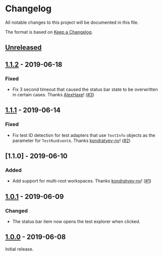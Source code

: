 # Changelog
All notable changes to this project will be documented in this file.

The format is based on [Keep a Changelog](https://keepachangelog.com/en/1.0.0/).

## [Unreleased]

## [1.1.2] - 2019-06-18
### Fixed
- Fix 3 second timeout that caused the status bar state to be overwritten in certain cases. Thanks [AlexHaxe](https://github.com/AlexHaxe)! ([#3](https://github.com/connorshea/vscode-test-explorer-status-bar/pull/3))

## [1.1.1] - 2019-06-14
### Fixed
- Fix test ID detection for test adapters that use `TestInfo` objects as the parameter for `TestRunEvent`s. Thanks [kondratyev-nv](https://github.com/kondratyev-nv)! ([#2](https://github.com/connorshea/vscode-test-explorer-status-bar/pull/2))

## [1.1.0] - 2019-06-10
### Added
- Add support for multi-root workspaces. Thanks [kondratyev-nv](https://github.com/kondratyev-nv)! ([#1](https://github.com/connorshea/vscode-test-explorer-status-bar/pull/1))

## [1.0.1] - 2019-06-09
### Changed
- The status bar item now opens the test explorer when clicked.

## [1.0.0] - 2019-06-08

Initial release.

[Unreleased]: https://github.com/connorshea/vscode-test-explorer-status-bar/compare/v1.1.2...HEAD
[1.1.2]: https://github.com/connorshea/vscode-test-explorer-status-bar/compare/v1.1.1...v1.1.2
[1.1.1]: https://github.com/connorshea/vscode-test-explorer-status-bar/compare/v1.1.0...v1.1.1
[1.0.1]: https://github.com/connorshea/vscode-test-explorer-status-bar/compare/v1.0.1...v1.1.0
[1.0.1]: https://github.com/connorshea/vscode-test-explorer-status-bar/compare/v1.0.0...v1.0.1
[1.0.0]: https://github.com/connorshea/vscode-test-explorer-status-bar/compare/9804111ef54c0c99de1400038b42195efb4e133c...v1.0.0
